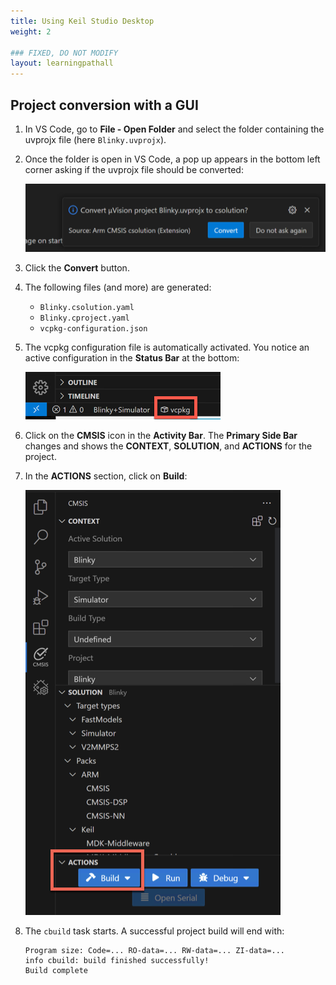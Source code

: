 ```yaml
---
title: Using Keil Studio Desktop
weight: 2

### FIXED, DO NOT MODIFY
layout: learningpathall
---
```


## Project conversion with a GUI 

1. In VS Code, go to **File - Open Folder** and select the folder containing the uvprojx file (here `Blinky.uvprojx`).

1. Once the folder is open in VS Code, a pop up appears in the bottom left corner asking if the uvprojx file should be converted:

   ![Convert project](./convert_project.png)

1. Click the **Convert** button.

1. The following files (and more) are generated:
   - `Blinky.csolution.yaml`
   - `Blinky.cproject.yaml`
   - `vcpkg-configuration.json`

1. The vcpkg configuration file is automatically activated. You notice an active configuration in the **Status Bar** at the bottom:

   ![vcpkg activated](./vcpkg-activated.png)

1. Click on the **CMSIS** icon in the **Activity Bar**. The **Primary Side Bar** changes and shows the **CONTEXT**, **SOLUTION**, and **ACTIONS** for the project.

1. In the **ACTIONS** section, click on **Build**:

   ![CMSIS build](./cmsis-build.png)

1. The `cbuild` task starts. A successful project build will end with:

   ```output
   Program size: Code=... RO-data=... RW-data=... ZI-data=...
   info cbuild: build finished successfully!
   Build complete
   ```
